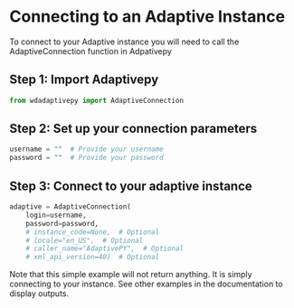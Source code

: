 # Connecting to an Adaptive Instance

To connect to your Adaptive instance you will need to call the AdaptiveConnection function in Adpativepy

## Step 1: Import Adaptivepy
```py
from wdadaptivepy import AdaptiveConnection
```

## Step 2: Set up your connection parameters
```py
username = ""  # Provide your username
password = ""  # Provide your password
```

## Step 3: Connect to your adaptive instance
```py
adaptive = AdaptiveConnection(
    login=username,
    password=password,
    # instance_code=None,  # Optional
    # locale="en_US",  # Optional
    # caller_name="AdaptivePY",  # Optional
    # xml_api_version=40)  # Optional
```

Note that this simple example will not return anything. It is simply connecting to your instance. See other examples in the documentation to display outputs.